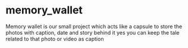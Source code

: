 # memory_wallet
Memory wallet is our small project which acts like a capsule to store the photos with caption, date and story behind it yes you can keep the tale related to that photo or video as caption  
